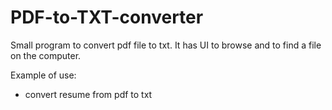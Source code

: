 # PDF-to-TXT-converter
Small program to convert pdf file to txt. It has UI to browse and to find a file on the computer.

Example of use:
- convert resume from pdf to txt
